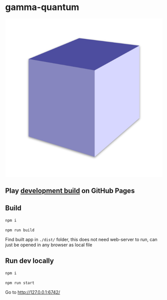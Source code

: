 # gamma-quantum

![Game screenhot](./cover.png "Cover")

## Play [development build](https://ndry.github.io/gamma-quantum/) on GitHub Pages

## Build

`npm i`

`npm run build`

Find built app in `./dist/` folder,
this does not need web-server to run, 
can just be opened in any browser as local file

## Run dev locally

`npm i`

`npm run start`

Go to http://127.0.0.1:6742/
